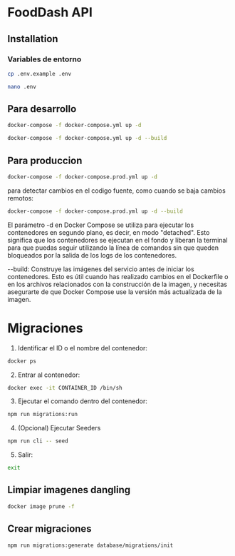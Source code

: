 # FoodDash API

## Installation

### Variables de entorno

```bash
cp .env.example .env
```

```bash
nano .env
```

## Para desarrollo

```bash
docker-compose -f docker-compose.yml up -d
```

```bash
docker-compose -f docker-compose.yml up -d --build
```

## Para produccion

```bash
docker-compose -f docker-compose.prod.yml up -d
```

para detectar cambios en el codigo fuente, como cuando se baja cambios remotos:

```bash
docker-compose -f docker-compose.prod.yml up -d --build
```

El parámetro -d en Docker Compose se utiliza para ejecutar los contenedores en segundo plano, es decir, en modo "detached". Esto significa que los contenedores se ejecutan en el fondo y liberan la terminal para que puedas seguir utilizando la línea de comandos sin que queden bloqueados por la salida de los logs de los contenedores.

--build: Construye las imágenes del servicio antes de iniciar los contenedores. Esto es útil cuando has realizado cambios en el Dockerfile o en los archivos relacionados con la construcción de la imagen, y necesitas asegurarte de que Docker Compose use la versión más actualizada de la imagen.

# Migraciones

1. Identificar el ID o el nombre del contenedor:

```bash
docker ps
```

2. Entrar al contenedor:

```bash
docker exec -it CONTAINER_ID /bin/sh
```

3. Ejecutar el comando dentro del contenedor:

```bash
npm run migrations:run
```

4. (Opcional) Ejecutar Seeders

```bash
npm run cli -- seed
```

5. Salir:

```bash
exit
```

## Limpiar imagenes dangling

```bash
docker image prune -f
```

## Crear migraciones

```bash
npm run migrations:generate database/migrations/init
```
